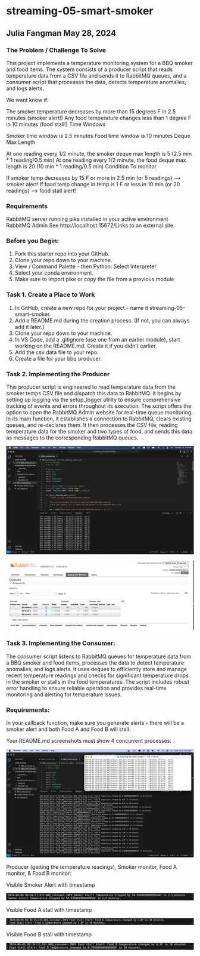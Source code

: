# streaming-05-smart-smoker 
## Julia Fangman    May 28, 2024


### The Problem / Challenge To Solve
This project implements a temperature monitoring system for a BBQ smoker and food items. The system consists of a producer script that reads temperature data from a CSV file and sends it to RabbitMQ queues, and a consumer script that processes the data, detects temperature anomalies, and logs alerts.

We want know if:

The smoker temperature decreases by more than 15 degrees F in 2.5 minutes (smoker alert!)
Any food temperature changes less than 1 degree F in 10 minutes (food stall!)
Time Windows

Smoker time window is 2.5 minutes
Food time window is 10 minutes
Deque Max Length

At one reading every 1/2 minute, the smoker deque max length is 5 (2.5 min * 1 reading/0.5 min)
At one reading every 1/2 minute, the food deque max length is 20 (10 min * 1 reading/0.5 min) 
Condition To monitor

If smoker temp decreases by 15 F or more in 2.5 min (or 5 readings)  --> smoker alert!
If food temp change in temp is 1 F or less in 10 min (or 20 readings)  --> food stall alert!

### Requirements
RabbitMQ server running
pika installed in your active environment
RabbitMQ Admin
See http://localhost:15672/Links to an external site.

### Before you Begin: 
1. Fork this starter repo into your GitHub.
2. Clone your repo down to your machine.
3. View / Command Palette - then Python: Select Interpreter
4. Select your conda environment.
5. Make sure to import pike or copy the file from a previous module

### Task 1. Create a Place to Work
1. In GitHub, create a new repo for your project - name it streaming-05-smart-smoker.
2. Add a README.md during the creation process. (If not, you can always add it later.)
3. Clone your repo down to your machine. 
4. In VS Code, add a .gitignore (use one from an earlier module), start working on the README.md. Create it if you didn't earlier.
5. Add the csv data file to your repo. 
6. Create a file for your bbq producer.


### Task 2. Implementing the Producer 
This producer script is engineered to read temperature data from the smoker temps CSV file and dispatch this data to RabbitMQ. It begins by setting up logging via the setup_logger utility to ensure comprehensive tracking of events and errors throughout its execution. The script offers the option to open the RabbitMQ Admin website for real-time queue monitoring. In its main function, it establishes a connection to RabbitMQ, clears existing queues, and re-declares them. It then processes the CSV file, reading temperature data for the smoker and two types of food, and sends this data as messages to the corresponding RabbitMQ queues. 

![working producer image](IMG_9803.png) 

![RabbitMQ image ](IMG_9804.png) 

### Task 3. Implementing the Consumer:
The consumer script listens to RabbitMQ queues for temperature data from a BBQ smoker and food items, processes the data to detect temperature anomalies, and logs alerts. It uses deques to efficiently store and manage recent temperature readings and checks for significant temperature drops in the smoker or stalls in the food temperatures. The script includes robust error handling to ensure reliable operation and provides real-time monitoring and alerting for temperature issues.


### Requirements:
In your callback function, make sure you generate alerts - there will be a smoker alert and both Food A and Food B will stall. 

Your README.md screenshots must show 4 concurrent processes:


![4 Concurrent Processes](IMG_0177.png)

Producer (getting the temperature readings), Smoker monitor, Food A monitor, & Food B monitor:

Visible Smoker Alert with timestamp

![Smoker Alert](IMG_0179.png)

Visible Food A stall with timestamp

![Food A stall](IMG_0178.png)

Visible Food B stall with timestamp

![Food B stall](IMG_0180.png)

